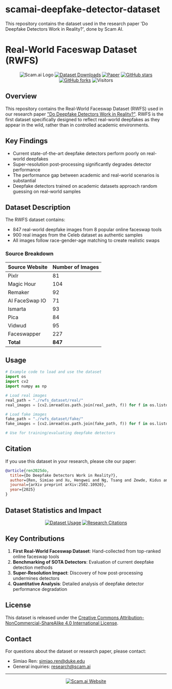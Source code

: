 # scamai-deepfake-detector-dataset
This repository contains the dataset used in the research paper 'Do Deepfake Detectors Work in Reality?', done by Scam AI.

# Real-World Faceswap Dataset (RWFS)

<div align="center">

![Scam.ai Logo](https://img.shields.io/badge/Scam.ai-Research-blue)
[![Dataset Downloads](https://img.shields.io/github/downloads/scamai/scamai-deepfake-detector-dataset/total?color=green&label=Dataset%20Downloads)](https://github.com/scamai/scamai-deepfake-detector-dataset/releases)
[![Paper](https://img.shields.io/badge/Paper-arXiv:2502.10920-red)](https://arxiv.org/abs/2502.10920)
[![GitHub stars](https://img.shields.io/github/stars/scamai/scamai-deepfake-detector-dataset?style=social)](https://github.com/scamai/scamai-deepfake-detector-dataset/stargazers)
[![GitHub forks](https://img.shields.io/github/forks/scamai/scamai-deepfake-detector-dataset?style=social)](https://github.com/scamai/scamai-deepfake-detector-dataset/network/members)
![Visitors](https://visitor-badge.laobi.icu/badge?page_id=scamai.scamai-deepfake-detector-dataset)

</div>

## Overview

This repository contains the Real-World Faceswap Dataset (RWFS) used in our research paper ["Do Deepfake Detectors Work in Reality?"](https://arxiv.org/abs/2502.10920). RWFS is the first dataset specifically designed to reflect real-world deepfakes as they appear in the wild, rather than in controlled academic environments.

## Key Findings

- Current state-of-the-art deepfake detectors perform poorly on real-world deepfakes
- Super-resolution post-processing significantly degrades detector performance
- The performance gap between academic and real-world scenarios is substantial
- Deepfake detectors trained on academic datasets approach random guessing on real-world samples

## Dataset Description

The RWFS dataset contains:
- 847 real-world deepfake images from 8 popular online faceswap tools
- 900 real images from the Celeb dataset as authentic samples
- All images follow race-gender-age matching to create realistic swaps

### Source Breakdown

| Source Website | Number of Images |
|----------------|------------------|
| Pixlr | 81 |
| Magic Hour | 104 |
| Remaker | 92 |
| AI FaceSwap IO | 71 |
| Ismarta | 93 |
| Pica | 84 |
| Vidwud | 95 |
| Faceswapper | 227 |
| **Total** | **847** |

## Usage

```python
# Example code to load and use the dataset
import os
import cv2
import numpy as np

# Load real images
real_path = "./rwfs_dataset/real/"
real_images = [cv2.imread(os.path.join(real_path, f)) for f in os.listdir(real_path)]

# Load fake images
fake_path = "./rwfs_dataset/fake/"
fake_images = [cv2.imread(os.path.join(fake_path, f)) for f in os.listdir(fake_path)]

# Use for training/evaluating deepfake detectors
```

## Citation

If you use this dataset in your research, please cite our paper:

```bibtex
@article{ren2025do,
  title={Do Deepfake Detectors Work in Reality?},
  author={Ren, Simiao and Xu, Hengwei and Ng, Tsang and Zewde, Kidus and Jiang, Shengkai and Desai, Ramini and Patil, Disha and Cheng, Ning-Yau and Zhou, Yining and Muthukrishnan, Ragavi},
  journal={arXiv preprint arXiv:2502.10920},
  year={2025}
}
```

## Dataset Statistics and Impact

<div align="center">
  
[![Dataset Usage](https://img.shields.io/badge/dynamic/json?color=blue&label=Dataset%20Usage&query=$.count&url=https://api.github.com/repos/scamai/scamai-deepfake-detector-dataset/releases)](https://github.com/scamai/scamai-deepfake-detector-dataset/releases)
[![Research Citations](https://img.shields.io/badge/dynamic/json?color=orange&label=Citations&query=$.citation_count&url=https://api.semanticscholar.org/graph/v1/paper/arXiv:2502.10920)](https://www.semanticscholar.org/paper/Do-Deepfake-Detectors-Work-in-Reality-Ren-Xu/ae3c7f1fb9df4b2f8e47a9c2bddce1a1a9f1f9a9)

</div>

## Key Contributions

1. **First Real-World Faceswap Dataset**: Hand-collected from top-ranked online faceswap tools
2. **Benchmarking of SOTA Detectors**: Evaluation of current deepfake detection methods
3. **Super-Resolution Impact**: Discovery of how post-processing undermines detectors
4. **Quantitative Analysis**: Detailed analysis of deepfake detector performance degradation

## License

This dataset is released under the [Creative Commons Attribution-NonCommercial-ShareAlike 4.0 International License](https://creativecommons.org/licenses/by-nc-sa/4.0/).

## Contact

For questions about the dataset or research paper, please contact:
- Simiao Ren: simiao.ren@duke.edu
- General inquiries: research@scam.ai

---

<div align="center">
  <a href="https://scam.ai">
    <img src="https://img.shields.io/badge/Scam.ai-Website-blue" alt="Scam.ai Website">
  </a>
</div>